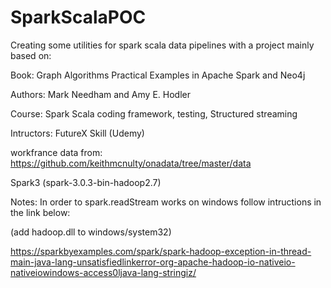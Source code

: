# SparkScalaPOC
Creating some utilities for spark scala data pipelines with a project mainly based on:

Book:
Graph Algorithms Practical Examples in Apache Spark and Neo4j

Authors: Mark Needham and Amy E. Hodler


Course: Spark Scala coding framework, testing, Structured streaming
 
Intructors: FutureX Skill (Udemy)

workfrance data from: https://github.com/keithmcnulty/onadata/tree/master/data

Spark3 (spark-3.0.3-bin-hadoop2.7)

Notes:
In order to spark.readStream works on windows follow intructions  in the link below:

(add hadoop.dll to windows/system32)

https://sparkbyexamples.com/spark/spark-hadoop-exception-in-thread-main-java-lang-unsatisfiedlinkerror-org-apache-hadoop-io-nativeio-nativeiowindows-access0ljava-lang-stringiz/